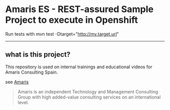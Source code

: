 # Amaris ES - REST-assured Sample Project to execute in Openshift

Run tests with
    mvn test -Dtarget="http://my.target.url"

----
## what is this project?
This repository is used on internal trainings and educational videos for Amaris Consulting Spain.

see [Amaris](https://amaris.com/)

> Amaris is an independent Technology and Management Consulting Group with high added-value consulting services on an international level.